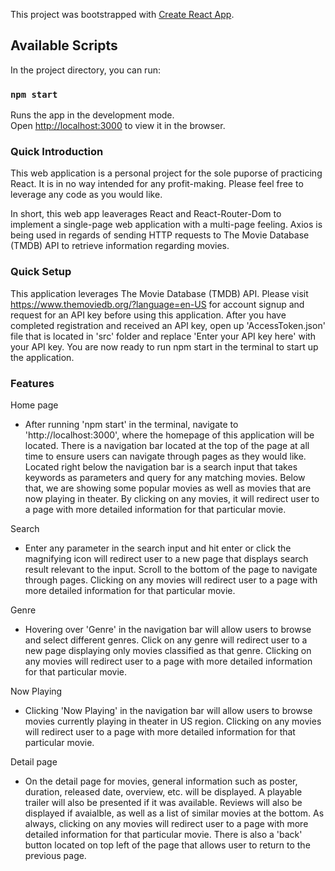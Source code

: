 This project was bootstrapped with [Create React App](https://github.com/facebook/create-react-app).

## Available Scripts

In the project directory, you can run:

### `npm start`

Runs the app in the development mode.<br />
Open [http://localhost:3000](http://localhost:3000) to view it in the browser.

### Quick Introduction
This web application is a personal project for the sole puporse of practicing React. It is in no way intended for any profit-making.
Please feel free to leverage any code as you would like.

In short, this web app leaverages React and React-Router-Dom to implement a single-page web application with a multi-page feeling.
Axios is being used in regards of sending HTTP requests to The Movie Database (TMDB) API to retrieve information regarding movies.

### Quick Setup
This application leverages The Movie Database (TMDB) API. Please visit https://www.themoviedb.org/?language=en-US for account signup and request for an API key before using this application. After you have completed registration and received an API key, open up 'AccessToken.json' file that is located in 'src' folder and replace 'Enter your API key here' with your API key. You are now ready to run npm start in the terminal to start up the application. 

### Features
Home page
- After running 'npm start' in the terminal, navigate to 'http://localhost:3000', where the homepage of this application will be located. There is a navigation bar located at the top of the page at all time to ensure users can navigate through pages as they would like. Located right below the navigation bar is a search input that takes keywords as parameters and query for any matching movies. Below that, we are showing some popular movies as well as movies that are now playing in theater. By clicking on any movies, it will redirect user to a page with more detailed information for that particular movie.

Search
- Enter any parameter in the search input and hit enter or click the magnifying icon will redirect user to a new page that displays search result relevant to the input. Scroll to the bottom of the page to navigate through pages. Clicking on any movies will redirect user to a page with more detailed information for that particular movie.

Genre
- Hovering over 'Genre' in the navigation bar will allow users to browse and select different genres. Click on any genre will redirect user to a new page displaying only movies classified as that genre. Clicking on any movies will redirect user to a page with more detailed information for that particular movie.

Now Playing
- Clicking 'Now Playing' in the navigation bar will allow users to browse movies currently playing in theater in US region. Clicking on any movies will redirect user to a page with more detailed information for that particular movie.

Detail page
- On the detail page for movies, general information such as poster, duration, released date, overview, etc. will be displayed. A playable trailer will also be presented if it was available. Reviews will also be displayed if avaialble, as well as a list of similar movies at the bottom. As always, clicking on any movies will redirect user to a page with more detailed information for that particular movie. There is also a 'back' button located on top left of the page that allows user to return to the previous page.
